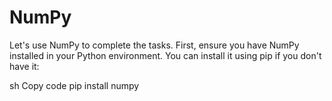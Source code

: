 # NumPy
Let's use NumPy to complete the tasks. First, ensure you have NumPy installed in your Python environment. You can install it using pip if you don't have it:

sh
Copy code
pip install numpy
